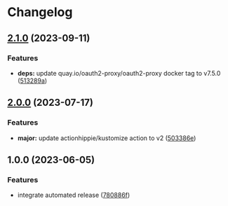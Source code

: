 # Changelog

## [2.1.0](https://github.com/kustomhippie/oauth2-proxy/compare/v2.0.0...v2.1.0) (2023-09-11)


### Features

* **deps:** update quay.io/oauth2-proxy/oauth2-proxy docker tag to v7.5.0 ([513289a](https://github.com/kustomhippie/oauth2-proxy/commit/513289a736ce959e59ef9d8ec93b90b48fa62c0c))

## [2.0.0](https://github.com/kustomhippie/oauth2-proxy/compare/v1.0.0...v2.0.0) (2023-07-17)


### Features

* **major:** update actionhippie/kustomize action to v2 ([503386e](https://github.com/kustomhippie/oauth2-proxy/commit/503386e736250283f7beeab0df48b054e67c4ef6))

## 1.0.0 (2023-06-05)


### Features

* integrate automated release ([780886f](https://github.com/kustomhippie/oauth2-proxy/commit/780886fd2212e7c6c2a37414166f244b397e77e8))
